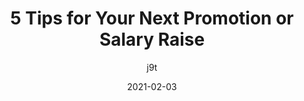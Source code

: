 ---
author: j9t
date: 2021-02-03
permalink: false
tags:
  - career
target_url: https://meiert.com/en/blog/promotion-or-raise/
title: 5 Tips for Your Next Promotion or Salary Raise
---